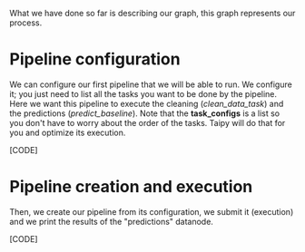 What we have done so far is describing our graph, this graph represents our process. 

# Pipeline configuration

We can configure our first pipeline that we will be able to run. We configure it; you just need to list all the tasks you want to be done by the pipeline. Here we want this pipeline to execute the cleaning (*clean_data_task*) and the predictions (*predict_baseline*). Note that the **task_configs** is a list so you don't have to worry about the order of the tasks. Taipy will do that for you and optimize its execution.

[CODE]

# Pipeline creation and execution

Then, we create our pipeline from its configuration, we submit it (execution) and we print the results of the "predictions" datanode.

[CODE]